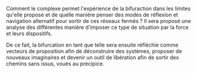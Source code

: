 Comment le complexe permet l'expérience de la bifuraction dans les limites qu'elle propose et de quelle manière penser des modes de réflexion et navigation alternatif pour sortir de ces réseaux fermés ? Il sera proposé une analyse des différentes manière d'imposer ce type de situation par la force et leurs dispositifs.

De ce fait, la bifurcation en tant que telle sera ensuite réfléchie comme vecteurs de proposition afin de déconstruire des systèmes, proposer de nouveaux imaginaires et devenir un outil de libération afin de sortir des chemins sans issus, voués au précipice.

